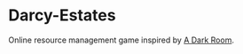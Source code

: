 # Darcy-Estates

Online resource management game inspired by [A Dark Room](http://adarkroom.doublespeakgames.com/).

